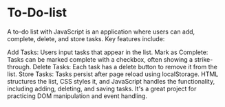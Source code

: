# To-Do-list
A to-do list with JavaScript is an application where users can add, complete, delete, and store tasks. Key features include:

Add Tasks: Users input tasks that appear in the list.
Mark as Complete: Tasks can be marked complete with a checkbox, often showing a strike-through.
Delete Tasks: Each task has a delete button to remove it from the list.
Store Tasks: Tasks persist after page reload using localStorage.
HTML structures the list, CSS styles it, and JavaScript handles the functionality, including adding, deleting, and saving tasks. It's a great project for practicing DOM manipulation and event handling.
